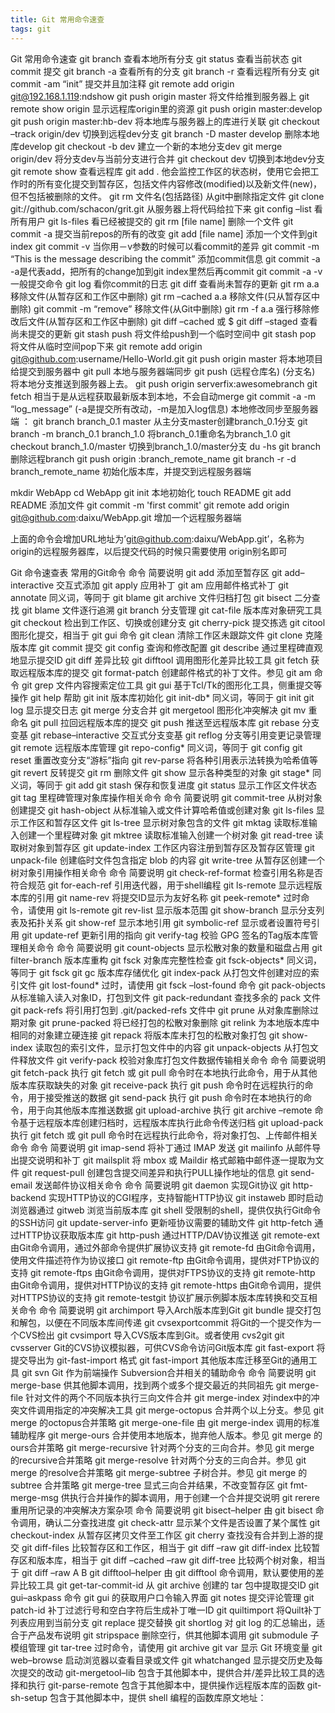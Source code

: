 ```yaml
---
title: Git 常用命令速查
tags: git
---
```


Git 常用命令速查
git branch 查看本地所有分支
git status 查看当前状态
git commit 提交
git branch -a 查看所有的分支
git branch -r 查看远程所有分支
git commit -am “init” 提交并且加注释
git remote add origin git@192.168.1.119:ndshow
git push origin master 将文件给推到服务器上
git remote show origin 显示远程库origin里的资源
git push origin master:develop
git push origin master:hb-dev 将本地库与服务器上的库进行关联
git checkout –track origin/dev 切换到远程dev分支
git branch -D master develop 删除本地库develop
git checkout -b dev 建立一个新的本地分支dev
git merge origin/dev 将分支dev与当前分支进行合并
git checkout dev 切换到本地dev分支
git remote show 查看远程库
git add . 他会监控工作区的状态树，使用它会把工作时的所有变化提交到暂存区，包括文件内容修改(modified)以及新文件(new)，但不包括被删除的文件。
git rm 文件名(包括路径) 从git中删除指定文件
git clone git://github.com/schacon/grit.git 从服务器上将代码给拉下来
git config –list 看所有用户
git ls-files 看已经被提交的
git rm [file name] 删除一个文件
git commit -a 提交当前repos的所有的改变
git add [file name] 添加一个文件到git index
git commit -v 当你用－v参数的时候可以看commit的差异
git commit -m “This is the message describing the commit” 添加commit信息
git commit -a -a是代表add，把所有的change加到git index里然后再commit
git commit -a -v 一般提交命令
git log 看你commit的日志
git diff 查看尚未暂存的更新
git rm a.a 移除文件(从暂存区和工作区中删除)
git rm –cached a.a 移除文件(只从暂存区中删除)
git commit -m “remove” 移除文件(从Git中删除)
git rm -f a.a 强行移除修改后文件(从暂存区和工作区中删除)
git diff –cached 或 $ git diff –staged 查看尚未提交的更新
git stash push 将文件给push到一个临时空间中
git stash pop 将文件从临时空间pop下来
git remote add origin git@github.com:username/Hello-World.git
git push origin master 将本地项目给提交到服务器中
git pull 本地与服务器端同步
git push (远程仓库名) (分支名) 将本地分支推送到服务器上去。
git push origin serverfix:awesomebranch
git fetch 相当于是从远程获取最新版本到本地，不会自动merge
git commit -a -m “log_message” (-a是提交所有改动，-m是加入log信息) 本地修改同步至服务器端 ：
git branch branch_0.1 master 从主分支master创建branch_0.1分支
git branch -m branch_0.1 branch_1.0 将branch_0.1重命名为branch_1.0
git checkout branch_1.0/master 切换到branch_1.0/master分支
du -hs
git branch 删除远程branch
git push origin :branch_remote_name
git branch -r -d branch_remote_name
初始化版本库，并提交到远程服务器端

mkdir WebApp
cd WebApp
git init 本地初始化
touch README
git add README 添加文件
git commit -m 'first commit'
git remote add origin git@github.com:daixu/WebApp.git
增加一个远程服务器端

上面的命令会增加URL地址为’git@github.com:daixu/WebApp.git’，名称为origin的远程服务器库，以后提交代码的时候只需要使用 origin别名即可

Git 命令速查表
常用的Git命令
命令	简要说明
git add	添加至暂存区
git add–interactive	交互式添加
git apply	应用补丁
git am	应用邮件格式补丁
git annotate	同义词，等同于 git blame
git archive	文件归档打包
git bisect	二分查找
git blame	文件逐行追溯
git branch	分支管理
git cat-file	版本库对象研究工具
git checkout	检出到工作区、切换或创建分支
git cherry-pick	提交拣选
git citool	图形化提交，相当于 git gui 命令
git clean	清除工作区未跟踪文件
git clone	克隆版本库
git commit	提交
git config	查询和修改配置
git describe	通过里程碑直观地显示提交ID
git diff	差异比较
git difftool	调用图形化差异比较工具
git fetch	获取远程版本库的提交
git format-patch	创建邮件格式的补丁文件。参见 git am 命令
git grep	文件内容搜索定位工具
git gui	基于Tcl/Tk的图形化工具，侧重提交等操作
git help	帮助
git init	版本库初始化
git init-db*	同义词，等同于 git init
git log	显示提交日志
git merge	分支合并
git mergetool	图形化冲突解决
git mv	重命名
git pull	拉回远程版本库的提交
git push	推送至远程版本库
git rebase	分支变基
git rebase–interactive	交互式分支变基
git reflog	分支等引用变更记录管理
git remote	远程版本库管理
git repo-config*	同义词，等同于 git config
git reset	重置改变分支“游标”指向
git rev-parse	将各种引用表示法转换为哈希值等
git revert	反转提交
git rm	删除文件
git show	显示各种类型的对象
git stage*	同义词，等同于 git add
git stash	保存和恢复进度
git status	显示工作区文件状态
git tag	里程碑管理对象库操作相关命令
命令	简要说明
git commit-tree	从树对象创建提交
git hash-object	从标准输入或文件计算哈希值或创建对象
git ls-files	显示工作区和暂存区文件
git ls-tree	显示树对象包含的文件
git mktag	读取标准输入创建一个里程碑对象
git mktree	读取标准输入创建一个树对象
git read-tree	读取树对象到暂存区
git update-index	工作区内容注册到暂存区及暂存区管理
git unpack-file	创建临时文件包含指定 blob 的内容
git write-tree	从暂存区创建一个树对象引用操作相关命令
命令	简要说明
git check-ref-format	检查引用名称是否符合规范
git for-each-ref	引用迭代器，用于shell编程
git ls-remote	显示远程版本库的引用
git name-rev	将提交ID显示为友好名称
git peek-remote*	过时命令，请使用 git ls-remote
git rev-list	显示版本范围
git show-branch	显示分支列表及拓扑关系
git show-ref	显示本地引用
git symbolic-ref	显示或者设置符号引用
git update-ref	更新引用的指向
git verify-tag	校验 GPG 签名的Tag版本库管理相关命令
命令	简要说明
git count-objects	显示松散对象的数量和磁盘占用
git filter-branch	版本库重构
git fsck	对象库完整性检查
git fsck-objects*	同义词，等同于 git fsck
git gc	版本库存储优化
git index-pack	从打包文件创建对应的索引文件
git lost-found*	过时，请使用 git fsck –lost-found 命令
git pack-objects	从标准输入读入对象ID，打包到文件
git pack-redundant	查找多余的 pack 文件
git pack-refs	将引用打包到 .git/packed-refs 文件中
git prune	从对象库删除过期对象
git prune-packed	将已经打包的松散对象删除
git relink	为本地版本库中相同的对象建立硬连接
git repack	将版本库未打包的松散对象打包
git show-index	读取包的索引文件，显示打包文件中的内容
git unpack-objects	从打包文件释放文件
git verify-pack	校验对象库打包文件数据传输相关命令
命令	简要说明
git fetch-pack	执行 git fetch 或 git pull 命令时在本地执行此命令，用于从其他版本库获取缺失的对象
git receive-pack	执行 git push 命令时在远程执行的命令，用于接受推送的数据
git send-pack	执行 git push 命令时在本地执行的命令，用于向其他版本库推送数据
git upload-archive	执行 git archive –remote 命令基于远程版本库创建归档时，远程版本库执行此命令传送归档
git upload-pack	执行 git fetch 或 git pull 命令时在远程执行此命令，将对象打包、上传邮件相关命令
命令	简要说明
git imap-send	将补丁通过 IMAP 发送
git mailinfo	从邮件导出提交说明和补丁
git mailsplit	将 mbox 或 Maildir 格式邮箱中邮件逐一提取为文件
git request-pull	创建包含提交间差异和执行PULL操作地址的信息
git send-email	发送邮件协议相关命令
命令	简要说明
git daemon	实现Git协议
git http-backend	实现HTTP协议的CGI程序，支持智能HTTP协议
git instaweb	即时启动浏览器通过 gitweb 浏览当前版本库
git shell	受限制的shell，提供仅执行Git命令的SSH访问
git update-server-info	更新哑协议需要的辅助文件
git http-fetch	通过HTTP协议获取版本库
git http-push	通过HTTP/DAV协议推送
git remote-ext	由Git命令调用，通过外部命令提供扩展协议支持
git remote-fd	由Git命令调用，使用文件描述符作为协议接口
git remote-ftp	由Git命令调用，提供对FTP协议的支持
git remote-ftps	由Git命令调用，提供对FTPS协议的支持
git remote-http	由Git命令调用，提供对HTTP协议的支持
git remote-https	由Git命令调用，提供对HTTPS协议的支持
git remote-testgit	协议扩展示例脚本版本库转换和交互相关命令
命令	简要说明
git archimport	导入Arch版本库到Git
git bundle	提交打包和解包，以便在不同版本库间传递
git cvsexportcommit	将Git的一个提交作为一个CVS检出
git cvsimport	导入CVS版本库到Git。或者使用 cvs2git
git cvsserver	Git的CVS协议模拟器，可供CVS命令访问Git版本库
git fast-export	将提交导出为 git-fast-import 格式
git fast-import	其他版本库迁移至Git的通用工具
git svn	Git 作为前端操作 Subversion合并相关的辅助命令
命令	简要说明
git merge-base	供其他脚本调用，找到两个或多个提交最近的共同祖先
git merge-file	针对文件的两个不同版本执行三向文件合并
git merge-index	对index中的冲突文件调用指定的冲突解决工具
git merge-octopus	合并两个以上分支。参见 git merge 的octopus合并策略
git merge-one-file	由 git merge-index 调用的标准辅助程序
git merge-ours	合并使用本地版本，抛弃他人版本。参见 git merge 的ours合并策略
git merge-recursive	针对两个分支的三向合并。参见 git merge 的recursive合并策略
git merge-resolve	针对两个分支的三向合并。参见 git merge 的resolve合并策略
git merge-subtree	子树合并。参见 git merge 的 subtree 合并策略
git merge-tree	显式三向合并结果，不改变暂存区
git fmt-merge-msg	供执行合并操作的脚本调用，用于创建一个合并提交说明
git rerere	重用所记录的冲突解决方案杂项
命令	简要说明
git bisect–helper	由 git bisect 命令调用，确认二分查找进度
git check-attr	显示某个文件是否设置了某个属性
git checkout-index	从暂存区拷贝文件至工作区
git cherry	查找没有合并到上游的提交
git diff-files	比较暂存区和工作区，相当于 git diff –raw
git diff-index	比较暂存区和版本库，相当于 git diff –cached –raw
git diff-tree	比较两个树对象，相当于 git diff –raw A B
git difftool–helper	由 git difftool 命令调用，默认要使用的差异比较工具
git get-tar-commit-id	从 git archive 创建的 tar 包中提取提交ID
git gui–askpass	命令 git gui 的获取用户口令输入界面
git notes	提交评论管理
git patch-id	补丁过滤行号和空白字符后生成补丁唯一ID
git quiltimport	将Quilt补丁列表应用到当前分支
git replace	提交替换
git shortlog	对 git log 的汇总输出，适合于产品发布说明
git stripspace	删除空行，供其他脚本调用
git submodule	子模组管理
git tar-tree	过时命令，请使用 git archive
git var	显示 Git 环境变量
git web–browse	启动浏览器以查看目录或文件
git whatchanged	显示提交历史及每次提交的改动
git-mergetool–lib	包含于其他脚本中，提供合并/差异比较工具的选择和执行
git-parse-remote	包含于其他脚本中，提供操作远程版本库的函数
git-sh-setup	包含于其他脚本中，提供 shell 编程的函数库原文地址：